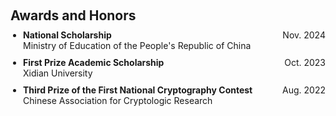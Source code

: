 <h1 id="awards"></h1>

<h2 style="margin: 60px 0px 10px;">Awards and Honors</h2>

<ul style="list-style-type: disc; padding-left: 20px; margin: 0;">
    <li style="margin-bottom: 10px;">
        <div style="display: flex; justify-content: space-between;">
            <span><strong>National Scholarship</strong></span>
            <span>Nov. 2024</span>
        </div>
        <div>Ministry of Education of the People's Republic of China</div>
    </li>
    <li style="margin-bottom: 10px;">
        <div style="display: flex; justify-content: space-between;">
            <span><strong>First Prize Academic Scholarship</strong></span>
            <span>Oct. 2023</span>
        </div>
        <div>Xidian University</div>
    </li>
    <li>
        <div style="display: flex; justify-content: space-between;">
            <span><strong>Third Prize of the First National Cryptography Contest</strong></span>
            <span>Aug. 2022</span>
        </div>
        <div>Chinese Association for Cryptologic Research</div>
    </li>
</ul>
